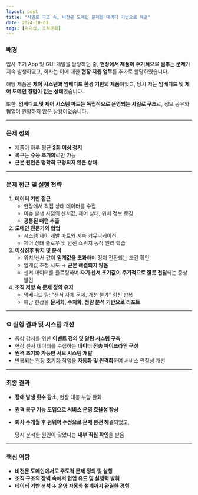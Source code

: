 ```yaml
---
layout: post
title: "사일로 구조 속, 비전문 도메인 문제를 데이터 기반으로 해결"
date: 2024-10-01
tags: [리더십, 조직문화]
---
```


### 배경

입사 초기 App 및 GUI 개발을 담당하던 중, **현장에서 제품이 주기적으로 멈추는 문제**가 지속 발생하였고, 회사는 이에 대한 **현장 지원 업무**를 추가로 할당하였습니다.

해당 제품은 **제어 시스템과 임베디드 환경 기반의 제품**이었고, 당시 저는 **임베디드 및 제어 도메인 경험이 없는 상태**였습니다.

또한, **임베디드 및 제어 시스템 파트는 독립적으로 운영되는 사일로 구조**로, 정보 공유와 협업이 원활하지 않은 상황이었습니다.

---

### 문제 정의

- 제품이 하루 평균 **3회 이상 정지**
- 복구는 **수동 초기화**로만 가능
- **근본 원인은 명확히 규명되지 않은 상태**

---

### 문제 접근 및 실행 전략

1. **데이터 기반 접근**
    - 현장에서 직접 상태 데이터를 수집
    - 이슈 발생 시점의 센서값, 제어 상태, 위치 정보 로깅
    - **공통된 패턴 추출**
2. **도메인 전문가와 협업**
    - 시스템 제어 개발 파트와 지속 커뮤니케이션
    - 제어 상태 플로우 및 안전 스위치 동작 원리 학습
3. **이상징후 탐지 및 분석**
    - 위치/센서 값이 **임계값을 초과**하며 정지 전환되는 조건 확인
    - 임계값 조정 시도 → **근본 해결되지 않음**
    - 센서 데이터를 플로팅하며 **자기 센서 초기값이 주기적으로 잘못 전달**되는 증상 발견
4. **조직 저항 속 문제 정의 유지**
    - 임베디드 팀: “센서 자체 문제, 개선 불가” 회신 반복
    - 해당 현상을 **문서화, 수치화, 정량 분석 기반으로 리포트**

---

### ⚙️ 실행 결과 및 시스템 개선

- 증상 감지를 위한 **이벤트 정의 및 알람 시스템 구축**
- 현장 센서 데이터를 수집하는 **데이터 전송 파이프라인 구성**
- **원격 초기화 가능한 서브 시스템 개발**
- 반복되는 현장 초기화 작업을 **자동화 및 원격화**하여 서비스 안정성 개선

---

### 최종 결과

- **장애 발생 횟수 감소**, 현장 대응 부담 완화
- **원격 복구 기능 도입으로 서비스 운영 효율성 향상**
- **퇴사 수개월 후 펌웨어 수정으로 문제 완전 해결**되었고,
    
    당시 분석한 원인이 맞았다는 **내부 직원 확인**을 받음
    

---

### 핵심 역량

- **비전문 도메인에서도 주도적 문제 정의 및 실행**
- **조직 구조의 장벽 속에서 협업 유도 및 실행력 발휘**
- **데이터 기반 분석 → 운영 자동화 설계까지 완결한 경험**
